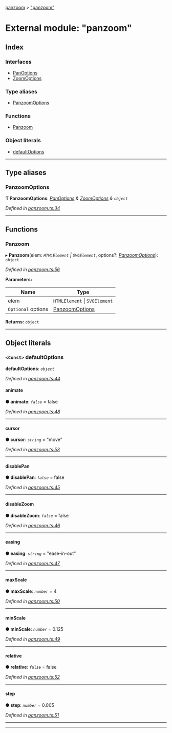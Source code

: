 [panzoom](../README.md) > ["panzoom"](../modules/_panzoom_.md)

# External module: "panzoom"

## Index

### Interfaces

* [PanOptions](../interfaces/_panzoom_.panoptions.md)
* [ZoomOptions](../interfaces/_panzoom_.zoomoptions.md)

### Type aliases

* [PanzoomOptions](_panzoom_.md#panzoomoptions)

### Functions

* [Panzoom](_panzoom_.md#panzoom)

### Object literals

* [defaultOptions](_panzoom_.md#defaultoptions)

---

## Type aliases

<a id="panzoomoptions"></a>

###  PanzoomOptions

**Ƭ PanzoomOptions**: *[PanOptions](../interfaces/_panzoom_.panoptions.md) & [ZoomOptions](../interfaces/_panzoom_.zoomoptions.md) & `object`*

*Defined in [panzoom.ts:34](https://github.com/timmywil/panzoom/blob/db0abd4/src/panzoom.ts#L34)*

___

## Functions

<a id="panzoom"></a>

###  Panzoom

▸ **Panzoom**(elem: *`HTMLElement` \| `SVGElement`*, options?: *[PanzoomOptions](_panzoom_.md#panzoomoptions)*): `object`

*Defined in [panzoom.ts:56](https://github.com/timmywil/panzoom/blob/db0abd4/src/panzoom.ts#L56)*

**Parameters:**

| Name | Type |
| ------ | ------ |
| elem | `HTMLElement` \| `SVGElement` |
| `Optional` options | [PanzoomOptions](_panzoom_.md#panzoomoptions) |

**Returns:** `object`

___

## Object literals

<a id="defaultoptions"></a>

### `<Const>` defaultOptions

**defaultOptions**: *`object`*

*Defined in [panzoom.ts:44](https://github.com/timmywil/panzoom/blob/db0abd4/src/panzoom.ts#L44)*

<a id="defaultoptions.animate"></a>

####  animate

**● animate**: *`false`* = false

*Defined in [panzoom.ts:48](https://github.com/timmywil/panzoom/blob/db0abd4/src/panzoom.ts#L48)*

___
<a id="defaultoptions.cursor"></a>

####  cursor

**● cursor**: *`string`* = "move"

*Defined in [panzoom.ts:53](https://github.com/timmywil/panzoom/blob/db0abd4/src/panzoom.ts#L53)*

___
<a id="defaultoptions.disablepan"></a>

####  disablePan

**● disablePan**: *`false`* = false

*Defined in [panzoom.ts:45](https://github.com/timmywil/panzoom/blob/db0abd4/src/panzoom.ts#L45)*

___
<a id="defaultoptions.disablezoom"></a>

####  disableZoom

**● disableZoom**: *`false`* = false

*Defined in [panzoom.ts:46](https://github.com/timmywil/panzoom/blob/db0abd4/src/panzoom.ts#L46)*

___
<a id="defaultoptions.easing"></a>

####  easing

**● easing**: *`string`* = "ease-in-out"

*Defined in [panzoom.ts:47](https://github.com/timmywil/panzoom/blob/db0abd4/src/panzoom.ts#L47)*

___
<a id="defaultoptions.maxscale"></a>

####  maxScale

**● maxScale**: *`number`* = 4

*Defined in [panzoom.ts:50](https://github.com/timmywil/panzoom/blob/db0abd4/src/panzoom.ts#L50)*

___
<a id="defaultoptions.minscale"></a>

####  minScale

**● minScale**: *`number`* = 0.125

*Defined in [panzoom.ts:49](https://github.com/timmywil/panzoom/blob/db0abd4/src/panzoom.ts#L49)*

___
<a id="defaultoptions.relative"></a>

####  relative

**● relative**: *`false`* = false

*Defined in [panzoom.ts:52](https://github.com/timmywil/panzoom/blob/db0abd4/src/panzoom.ts#L52)*

___
<a id="defaultoptions.step"></a>

####  step

**● step**: *`number`* = 0.005

*Defined in [panzoom.ts:51](https://github.com/timmywil/panzoom/blob/db0abd4/src/panzoom.ts#L51)*

___

___

